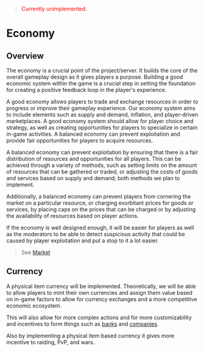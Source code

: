 > <span style="color:red">Currently unimplemented.</span>
# Economy

## Overview 
The economy is a crucial point of the project/server. It builds the core of the overall gameplay design as it gives players a purpose. Building a good economic system within the game is a crucial step in setting the foundation for creating a positive feedback loop in the player's experience.   

A good economy allows players to trade and exchange resources in order to progress or improve their gameplay experience. Our economy system aims to include elements such as supply and demand, inflation, and player-driven marketplaces. A good economy system should allow for player choice and strategy, as well as creating opportunities for players to specialize in certain in-game activities. A balanced economy can prevent exploitation and provide fair opportunities for players to acquire resources.   

A balanced economy can prevent exploitation by ensuring that there is a fair distribution of resources and opportunities for all players. This can be achieved through a variety of methods, such as setting limits on the amount of resources that can be gathered or traded, or adjusting the costs of goods and services based on supply and demand; both methods we plan to implement.  

Additionally, a balanced economy can prevent players from cornering the market on a particular resource, or charging exorbitant prices for goods or services, by placing caps on the prices that can be charged or by adjusting the availability of resources based on player actions.

If the economy is well designed enough, it will be easier for players as well as the moderators to be able to detect suspicious activity that could be caused by player exploitation and put a stop to it a lot easier.

> See [Market](economy/market.md)
   
## Currency
A physical item currency will be implemented. Theoretically, we will be able to allow players to mint their own currencies and assign them value based on in-game factors to allow for currency exchanges and a more competitive economic ecosystem.   

This will also allow for more complex actions and for more customizability and incentives to form things such as [banks](economy/banking.md) and [companies](economy/companies.md).   

Also by implementing a physical item based currency it gives more incentive to raiding, PvP, and wars.